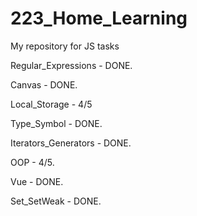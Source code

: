 # 223_Home_Learning
My repository for JS tasks

Regular_Expressions - DONE.

Canvas - DONE. 

Local_Storage - 4/5

Type_Symbol - DONE.

Iterators_Generators - DONE.

OOP - 4/5.

Vue - DONE.

Set_SetWeak - DONE.
